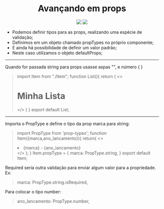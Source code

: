 <h1 align="center"> Avançando em props </h1>

<p align="center">
<img src="http://img.shields.io/static/v1?label=STATUS&message=EM%20DESENVOLVIMENTO&color=GREEN&style=for-the-badge"/>
<img src="https://img.shields.io/static/v1?label=Linguagem de programação&message=React&color=d3d523&style=for-the-badge&logo=React"/>
</p>

<p>

* Podemos definir tipos para as props, realizando uma espécie de validação;
* Definimos em um objeto chamado propTypes no próprio componente;
* E ainda há possibilidade de definir um valor padrão;
* Neste caso utilizamos o objeto defaultProps;

</p>

<hr/>

<p>
Quando for passada string para props usasse aspas "", e número { }

>import Item from "./Item";
>function List(){
>    return (
>        <>
>            <h1>Minha Lista</h1>
>            <ul>
>                <Item marca="ferrari" ano_lancamento={1985}/>
>                <Item marca="fiat" ano_lancamento={1985}/>
>                <Item marca="renault"/>
>            </ul>
>        </>
>    )
>}
>export default List;
</p>
<hr/>
<p>
Importa o PropType e define o tipo da prop marca para string:

>import PropType from 'prop-types';
>function Item({marca,ano_lancamento}){
>    return(
>        <>
>            <li>{marca} - {ano_lancamento}</li>
>        </>
>    );
>}
>Item.propType = {
>    marca: PropType.string,
>}
>export default Item;

Required seria outra validação para enviar algum valor para a propriedade. Ex:

>marca: PropType.string.isRequired,

Para colocar o tipo number:

>ano_lancamento: PropType.number,
</p>
